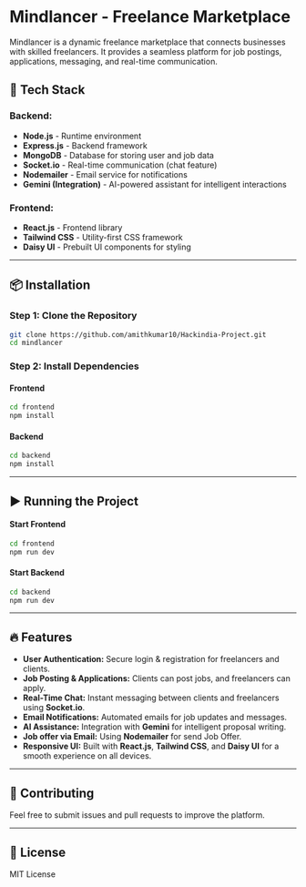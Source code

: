 # Mindlancer - Freelance Marketplace

Mindlancer is a dynamic freelance marketplace that connects businesses with skilled freelancers. It provides a seamless platform for job postings, applications, messaging, and real-time communication.

## 🚀 Tech Stack

### **Backend:**

- **Node.js** - Runtime environment
- **Express.js** - Backend framework
- **MongoDB** - Database for storing user and job data
- **Socket.io** - Real-time communication (chat feature)
- **Nodemailer** - Email service for notifications
- **Gemini (Integration)** - AI-powered assistant for intelligent interactions

### **Frontend:**

- **React.js** - Frontend library
- **Tailwind CSS** - Utility-first CSS framework
- **Daisy UI** - Prebuilt UI components for styling

---

## 📦 Installation

### **Step 1: Clone the Repository**

```sh
git clone https://github.com/amithkumar10/Hackindia-Project.git
cd mindlancer
```

### **Step 2: Install Dependencies**

#### **Frontend**

```sh
cd frontend
npm install
```

#### **Backend**

```sh
cd backend
npm install
```

---

## ▶️ Running the Project

#### **Start Frontend**

```sh
cd frontend
npm run dev
```

#### **Start Backend**

```sh
cd backend
npm run dev
```

---

## 🔥 Features

- **User Authentication:** Secure login & registration for freelancers and clients.
- **Job Posting & Applications:** Clients can post jobs, and freelancers can apply.
- **Real-Time Chat:** Instant messaging between clients and freelancers using **Socket.io**.
- **Email Notifications:** Automated emails for job updates and messages.
- **AI Assistance:** Integration with **Gemini** for intelligent proposal writing.
- **Job offer via Email:** Using **Nodemailer** for send Job Offer.
- **Responsive UI:** Built with **React.js**, **Tailwind CSS**, and **Daisy UI** for a smooth experience on all devices.

---

## 🤝 Contributing

Feel free to submit issues and pull requests to improve the platform.

---

## 📜 License

MIT License
